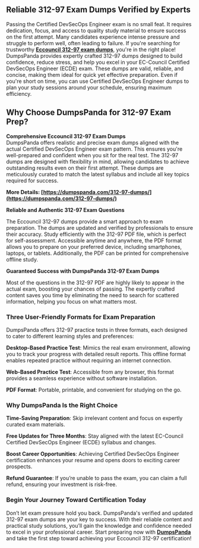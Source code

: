 ## **Reliable 312-97 Exam Dumps Verified by Experts**

  
Passing the Certified DevSecOps Engineer exam is no small feat. It requires dedication, focus, and access to quality study material to ensure success on the first attempt. Many candidates experience intense pressure and struggle to perform well, often leading to failure. If you're searching for trustworthy **[Eccouncil 312-97 exam dumps](https://dumpspanda.com/312-97-dumps/)**, you're in the right place! DumpsPanda provides expertly crafted 312-97 dumps designed to build confidence, reduce stress, and help you excel in your EC-Council Certified DevSecOps Engineer (ECDE) exam. These dumps are valid, reliable, and concise, making them ideal for quick yet effective preparation. Even if you're short on time, you can use Certified DevSecOps Engineer dumps to plan your study sessions around your schedule, ensuring maximum efficiency.  

## **Why Choose DumpsPanda for 312-97 Exam Prep?**

  
**Comprehensive Eccouncil 312-97 Exam Dumps**  
DumpsPanda offers realistic and precise exam dumps aligned with the actual Certified DevSecOps Engineer exam pattern. This ensures you're well-prepared and confident when you sit for the real test. The 312-97 dumps are designed with flexibility in mind, allowing candidates to achieve outstanding results even on their first attempt. These dumps are meticulously curated to match the latest syllabus and include all key topics required for success.  
  
**More Details: [https://dumpspanda.com/312-97-dumps/](https://dumpspanda.com/312-97-dumps/)**  
  
**Reliable and Authentic 312-97 Exam Questions**  
  
The Eccouncil 312-97 dumps provide a smart approach to exam preparation. The dumps are updated and verified by professionals to ensure their accuracy. Study efficiently with the 312-97 PDF file, which is perfect for self-assessment. Accessible anytime and anywhere, the PDF format allows you to prepare on your preferred device, including smartphones, laptops, or tablets. Additionally, the PDF can be printed for comprehensive offline study.  
  
**Guaranteed Success with DumpsPanda 312-97 Exam Dumps**  
  
Most of the questions in the 312-97 PDF are highly likely to appear in the actual exam, boosting your chances of passing. The expertly crafted content saves you time by eliminating the need to search for scattered information, helping you focus on what matters most.  

### **Three User-Friendly Formats for Exam Preparation**

  
DumpsPanda offers 312-97 practice tests in three formats, each designed to cater to different learning styles and preferences:  
  
**Desktop-Based Practice Test**: Mimics the real exam environment, allowing you to track your progress with detailed result reports. This offline format enables repeated practice without requiring an internet connection.  
  
**Web-Based Practice Test**: Accessible from any browser, this format provides a seamless experience without software installation.  
  
**PDF Format**: Portable, printable, and convenient for studying on the go.  

### **Why DumpsPanda Is the Right Choice**

  
**Time-Saving Preparation**: Skip irrelevant content and focus on expertly curated exam materials.  
  
**Free Updates for Three Months**: Stay aligned with the latest EC-Council Certified DevSecOps Engineer (ECDE) syllabus and changes.  
  
**Boost Career Opportunities**: Achieving Certified DevSecOps Engineer certification enhances your resume and opens doors to exciting career prospects.  
  
**Refund Guarantee**: If you’re unable to pass the exam, you can claim a full refund, ensuring your investment is risk-free.  

### **Begin Your Journey Toward Certification Today**

 Don’t let exam pressure hold you back. DumpsPanda's verified and updated 312-97 exam dumps are your key to success. With their reliable content and practical study solutions, you’ll gain the knowledge and confidence needed to excel in your professional career. Start preparing now with **[DumpsPanda](https://dumpspanda.com/)** and take the first step toward achieving your Eccouncil 312-97 certification!
